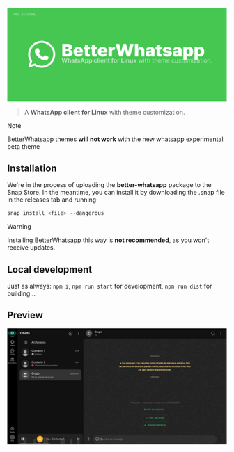![Thumbnail](thumbnail.png)
> A **WhatsApp client for Linux** with theme customization.

> [!NOTE]
> BetterWhatsapp themes **will not work** with the new whatsapp experimental beta theme

## Installation

We're in the process of uploading the **better-whatsapp** package to the Snap Store. In the meantime, you can install it by downloading the .snap file in the releases tab and running:
```sh
snap install <file> --dangerous
```

> [!WARNING]
> Installing BetterWhatsapp this way is **not recommended**, as you won't receive updates.

## Local development
Just as always: `npm i`, `npm run start` for development, `npm run dist` for building...

## Preview
![Betterwhatsapp Preview](preview.png)
